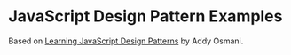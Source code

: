# JavaScript Design Pattern Examples

Based on [Learning JavaScript Design Patterns](https://addyosmani.com/resources/essentialjsdesignpatterns/book/) by Addy Osmani.
